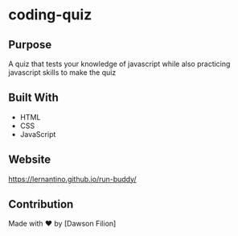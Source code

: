 # coding-quiz

## Purpose
A quiz that tests your knowledge of javascript while also practicing javascript skills to make the quiz

## Built With
* HTML
* CSS
* JavaScript

## Website
https://lernantino.github.io/run-buddy/

## Contribution
Made with ❤️ by [Dawson Filion]
